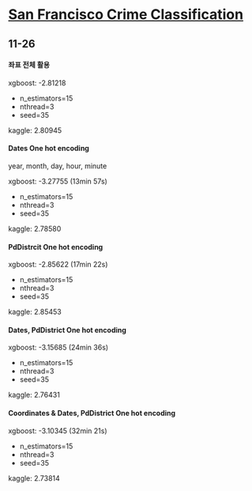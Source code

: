 # [San Francisco Crime Classification](https://www.kaggle.com/c/sf-crime)

## 11-26

#### 좌표 전체 활용

xgboost: -2.81218
- n_estimators=15
- nthread=3
- seed=35

kaggle: 2.80945

#### Dates One hot encoding

year, month, day, hour, minute

xgboost: -3.27755 (13min 57s)
- n_estimators=15
- nthread=3
- seed=35

kaggle: 2.78580


#### PdDistrcit One hot encoding

xgboost: -2.85622 (17min 22s)
- n_estimators=15
- nthread=3
- seed=35

kaggle: 2.85453

#### Dates, PdDistrict One hot encoding

xgboost: -3.15685 (24min 36s)
- n_estimators=15
- nthread=3
- seed=35

kaggle: 2.76431

#### Coordinates & Dates, PdDistrict One hot encoding

xgboost: -3.10345 (32min 21s)
- n_estimators=15
- nthread=3
- seed=35

kaggle: 2.73814
